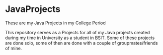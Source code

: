 # JavaProjects

These are my Java Projects in my College Period

This repository serves as a Projects for all of my Java projects created during my time in University as a student in BSIT. Some of these projects are done solo, some of then are done with a couple of groupmates/friends of mine.
